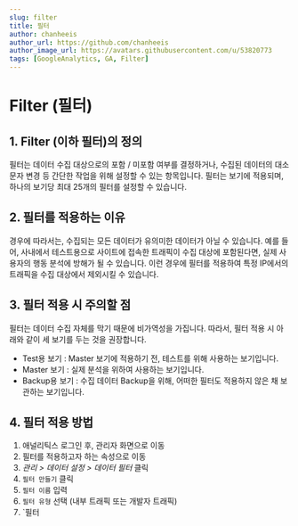 ```yaml
---
slug: filter
title: 필터
author: chanheeis
author_url: https://github.com/chanheeis
author_image_url: https://avatars.githubusercontent.com/u/53820773
tags: [GoogleAnalytics, GA, Filter]
---
```


# Filter (필터)

## 1. Filter (이하 필터)의 정의

필터는 데이터 수집 대상으로의 포함 / 미포함 여부를 결정하거나, 수집된 데이터의 대소문자 변경 등 간단한 작업을 위해 설정할 수 있는 항목입니다. 필터는 보기에 적용되며, 하나의 보기당 최대 25개의 필터를 설정할 수 있습니다.

## 2. 필터를 적용하는 이유

경우에 따라서는, 수집되는 모든 데이터가 유의미한 데이터가 아닐 수 있습니다. 예를 들어, 사내에서 테스트용으로 사이트에 접속한 트래픽이 수집 대상에 포함된다면, 실제 사용자의 행동 분석에 방해가 될 수 있습니다. 이런 경우에 필터를 적용하여 특정 IP에서의 트래픽을 수집 대상에서 제외시킬 수 있습니다.

## 3. 필터 적용 시 주의할 점

필터는 데이터 수집 자체를 막기 때문에 비가역성을 가집니다. 따라서, 필터 적용 시 아래와 같이 세 보기를 두는 것을 권장합니다.

- Test용 보기 : Master 보기에 적용하기 전, 테스트를 위해 사용하는 보기입니다.
- Master 보기 : 실제 분석을 위하여 사용하는 보기입니다.
- Backup용 보기 : 수집 데이터 Backup을 위해, 어떠한 필터도 적용하지 않은 채 보관하는 보기입니다.

## 4. 필터 적용 방법

1. 애널리틱스 로그인 후, 관리자 화면으로 이동
2. 필터를 적용하고자 하는 속성으로 이동
3. *관리 > 데이터 설정 > 데이터 필터* 클릭
4. `필터 만들기` 클릭
5. `필터 이름` 입력
6. `필터 유형` 선택 (내부 트래픽 또는 개발자 트래픽)
7. `필터